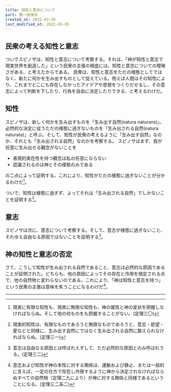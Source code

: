 ```yaml
---
title: 知性と意志について
part: 第一部後半
created_at: 2022-03-30
last_modified_at: 2023-03-05
---
```


## 民衆の考える知性と意志

ついでスピノザは、知性と意志について考察する。それは、「神が知性と意志で現実世界を創造した」という民衆の主張の根底には、知性と意志についての曖昧さがある、と考えたからである。
民衆は、知性と意志をただの様態としてではなく、新たに何かを生み出すものとして捉えている。例えば人間はその知性により、これまでどこにも存在しなかったアイデアや思想をつくりだせるし、その意志によって判断を下したり、行為を自由に決定したりできる、と考えるわけだ。

## 知性

スピノザは、新しく何かを生み出すものを「生み出す自然(natura naturans)」、必然的な決定に従うただの様態に過ぎないものを「生み出される自然(natura naturata)」と呼ぶ。そして、知性が民衆の考えるように「生み出す自然」なのか、それとも「生み出される自然」なのかを考察する。
スピノザはまず、我が任意に生み出せる観念がないことを

- 表現的実在性を持つ観念は私の任意にならない
- 認識されるのは神とその様態のみである

の二点によって証明する。これにより、知性がただの様態に過ぎないことが分かるわけだ[^ref1]。

[^ref1]:現実に有限な知性も、現実に無限な知性も、神の属性と神の変状を把握しなければならぬ。そして他の何ものをも把握することがない。(定理三〇)

ついで、知性は様態に過ぎず、よってそれは「生み出される自然」でしかないことを証明する[^ref2]。

[^ref2]:現実的知性は、有限なものであろうと無限なものであろうと、意志・欲望・愛などと同様に、生み出す自然にではなく生み出される自然に数えられなければならぬ。(定理三一)

## 意志

スピノザは次に、意志について考察する。そして、意志が様態に過ぎないこと、それゆえ自由なる原因ではないことを証明する[^ref3]。

[^ref3]:意志は自由なる原因とは呼ばれえずして、ただ必然的な原因とのみ呼ばれうる。(定理三二)

## 神の知性と意志の否定

さて、こうして知性が生み出される自然であること、意志は必然的な原因であることが証明された。どちらも、他の原因によってその存在と作用を規定される点で、他の自然物と変わらないのである。これにより、「神は知性と意志を持つ」という民衆の主張は意味を失うことになるわけだ[^ref4]。

[^ref4]:意志および知性が神の本性に対する関係は、運動および静止、または一般的に言えば、一定の仕方で存在し作用するように神から決定されなければならぬすべての自然物（定理二九により）が神に対する関係と同様であるということになる。(定理三二系二)

---
